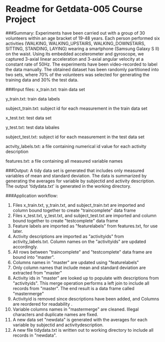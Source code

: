 Readme for Getdata-005 Course Project
=======================
###Summary:
Experiments have been carried out with a group of 30 volunteers
within an age bracket of 19-48 years. Each person performed six
activities (WALKING, WALKING_UPSTAIRS, WALKING_DOWNSTAIRS, SITTING,
STANDING, LAYING) wearing a smartphone (Samsung Galaxy S II) on the
waist. Using its embedded accelerometer and gyroscope, we captured
3-axial linear acceleration and 3-axial angular velocity at a constant
rate of 50Hz. The experiments have been video-recorded to label the data
manually. The obtained dataset has been randomly partitioned into two
sets, where 70% of the volunteers was selected for generating the
training data and 30% the test data. 

###Input files:
x_train.txt: train data set

y_train.txt: train data labels

subject_train.txt: subject id for each measurement in the train data set

x_test.txt: test data set

y_test.txt: test data labales

subject_test.txt: subject id for each measurement in the test data set

actvity_labels.txt: a file containing numerical id value for each activity description

features.txt: a file containing all measured variable names


###Output:
A tidy data set is generated that includes only measured variables of mean and standard
deviation. The data is summarized by generating the averages for variable by subjectid and 
activity description. The output 'tidydata.txt' is generated in the working directory.


###Application workflow:
1. Files x_train.txt, y_train.txt, and subject_train.txt are imported and column bound 
together to create "traincomplete" data frame
2. Files x_test.txt, y_test.txt, and subject_test.txt are imported and column bound 
together to create "testcomplete" data frame
3. Feature labels are imported as "featurelabels" from features.txt, for use later.
4. Activity descriptions are imported as "activityids" from activity_labels.txt. Column
names on the "activityids" are updated accordingly.
5. All rows between "traincomplete" and "testcomplete" data frame are bound into "master".
6. Columns names in "master" are updated using "featurelabels"
7. Only column names that include mean and standard deviation are extracted from "master"
8. Activity ids in "master" are looked up to populate with descriptions from "activityids".
This merge operation performs a left join to include all records from "master". The end
result is a data frame called "mastermerge"
9. Activityid is removed since descriptions have been added, and Columns are reordered 
for readability .
10. Variable columns names in "mastermerge" are cleaned. Illegal characters and duplicate
names are fixed.
11. A new data set "newdata" is generated with the averages for each variable by subjectid
and activitydescription.
12. A new file tidydata.txt is written out to working directory to include all records 
in "newdata".
